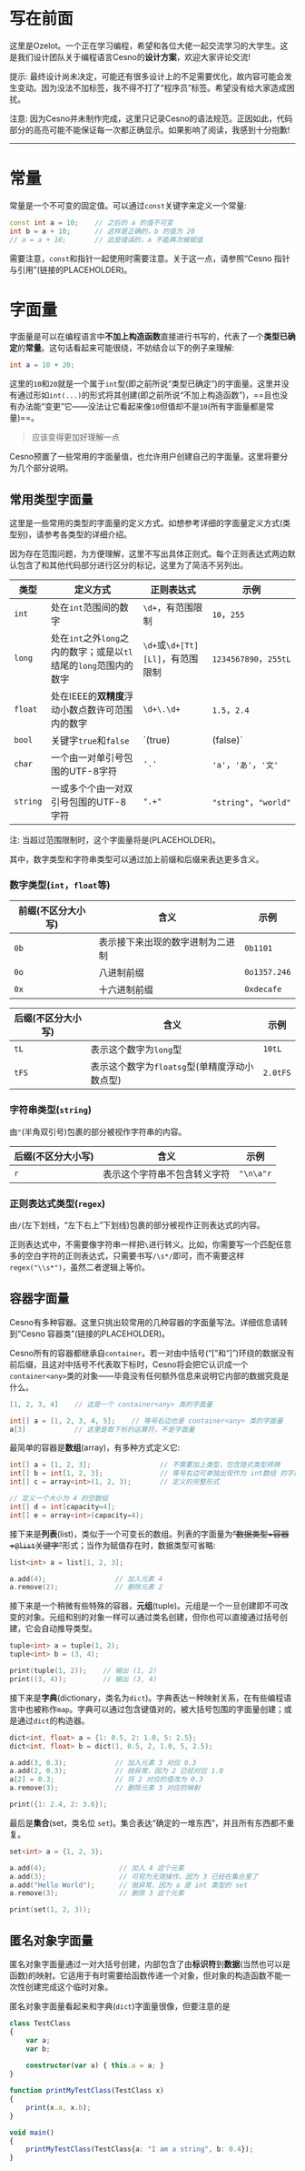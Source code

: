 写在前面
================

这里是Ozelot。一个正在学习编程，希望和各位大佬一起交流学习的大学生。这是我们设计团队关于编程语言Cesno的**设计方案**，欢迎大家评论交流!

提示: 最终设计尚未决定，可能还有很多设计上的不足需要优化，故内容可能会发生变动。因为没法不加标签，我不得不打了“程序员”标签。希望没有给大家造成困扰。

注意: 因为Cesno并未制作完成，这里只记录Cesno的语法规范。正因如此，代码部分的高亮可能不能保证每一次都正确显示。如果影响了阅读，我感到十分抱歉!

----


常量
================

常量是一个不可变的固定值。可以通过`const`关键字来定义一个常量:

```c++
const int a = 10;    // 之后的 a 的值不可变
int b = a + 10;      // 这样是正确的，b 的值为 20
// a = a + 10;       // 这是错误的，a 不能再次被赋值
```

需要注意，`const`和指针一起使用时需要注意。关于这一点，请参照“Cesno 指针与引用”(链接的PLACEHOLDER)。

字面量
================

字面量是可以在编程语言中**不加上构造函数**直接进行书写的，代表了一个**类型已确定**的**常量**。这句话看起来可能很绕，不妨结合以下的例子来理解:

```c++
int a = 10 + 20;
```

这里的`10`和`20`就是一个属于`int`型(即之前所说“类型已确定”)的字面量。这里并没有通过形如`int(...)`的形式将其创建(即之前所说“不加上构造函数”)，==且也没有办法能“变更”它——没法让它看起来像`10`但值却不是`10`(所有字面量都是常量)==。

> 应该变得更加好理解一点

Cesno预置了一些常用的字面量值，也允许用户创建自己的字面量。这里将要分为几个部分说明。

常用类型字面量
----------------

这里是一些常用的类型的字面量的定义方式。如想参考详细的字面量定义方式(类型别)，请参考各类型的详细介绍。

因为存在范围问题，为方便理解，这里不写出具体正则式。每个正则表达式两边默认包含了和其他代码部分进行区分的标记，这里为了简洁不另列出。

| 类型     | 定义方式                                                     | 正则表达式                       | 示例                  |
| -------- | ------------------------------------------------------------ | -------------------------------- | --------------------- |
| `int`    | 处在`int`范围间的数字                                        | `\d+`，有范围限制                | `10`，`255`           |
| `long`   | 处在`int`之外`long`之内的数字；或是以`tl`结尾的`long`范围内的数字 | `\d+`或`\d+[Tt][Ll]`，有范围限制 | `1234567890`，`255tL` |
| `float`  | 处在IEEE的**双精度**浮动小数点数许可范围内的数字             | `\d+\.\d+`                       | `1.5`，`2.4`          |
| `bool`   | 关键字`true`和`false`                                        | `(true)|(false)`                 | `true`，`false`       |
| `char`   | 一个由一对单引号包围的UTF-8字符                              | `'.'`                            | `'a'`，`'あ'`，`'文'` |
| `string` | 一或多个个由一对双引号包围的UTF-8字符                        | `".+"`                           | `"string"`，`"world"` |

注: 当超过范围限制时，这个字面量将是(PLACEHOLDER)。

其中，数字类型和字符串类型可以通过加上前缀和后缀来表达更多含义。

### 数字类型(`int`，`float`等)

| 前缀(不区分大小写) | 含义                             | 示例         |
| ------------------ | -------------------------------- | ------------ |
| `0b`               | 表示接下来出现的数字进制为二进制 | `0b1101`     |
| `0o`               | 八进制前缀                       | `0o1357.246` |
| `0x`               | 十六进制前缀                     | `0xdecafe`   |

| 后缀(不区分大小写) | 含义                                          | 示例     |
| ------------------ | --------------------------------------------- | -------- |
| `tL`               | 表示这个数字为`long`型                        | `10tL`   |
| `tFS`              | 表示这个数字为`floatsg`型(单精度浮动小数点型) | `2.0tFS` |

### 字符串类型(`string`)

由`"`(半角双引号)包裹的部分被视作字符串的内容。

| 后缀(不区分大小写) | 含义                         | 示例      |
| ------------------ | ---------------------------- | --------- |
| `r`                | 表示这个字符串不包含转义字符 | `"\n\a"r` |

### 正则表达式类型(`regex`)

由`/`(左下划线，“左下右上”下划线)包裹的部分被视作正则表达式的内容。

正则表达式中，不需要像字符串一样把`\`进行转义。比如，你需要写一个匹配任意多的空白字符的正则表达式，只需要书写`/\s*/`即可，而不需要这样`regex("\\s*")`，虽然二者逻辑上等价。

容器字面量
----------------

Cesno有多种容器。这里只挑出较常用的几种容器的字面量写法。详细信息请转到“Cesno 容器类”(链接的PLACEHOLDER)。

Cesno所有的容器都继承自`container`。若一对由中括号(“[”和“]”)环绕的数据没有前后缀，且这对中括号不代表取下标时，Cesno将会把它认识成一个`container<any>`类的对象——毕竟没有任何额外信息来说明它内部的数据究竟是什么。

```c++
[1, 2, 3, 4]    // 这是一个 container<any> 类的字面量

int[] a = [1, 2, 3, 4, 5];    // 等号右边也是 container<any> 类的字面量
a[3]            // 这里是取下标的运算符，不是字面量
```

最简单的容器是**数组**(array)，有多种方式定义它:

```c++
int[] a = [1, 2, 3];                 // 不需要加上类型，包含隐式类型转换
int[] b = int[1, 2, 3];              // 等号右边可单独出现作为 int数组 的字面量
int[] c = array<int>(1, 2, 3);       // 定义的完整形式

// 定义一个大小为 4 的空数组
int[] d = int[capacity=4];
int[] e = array<int>(capacity=4);
```

接下来是**列表**(list)，类似于一个可变长的数组。列表的字面量为~~“数据类型+容器+`@list`关键字”~~形式；当作为赋值存在时，数据类型可省略:

```c++
list<int> a = list[1, 2, 3];

a.add(4);                 // 加入元素 4
a.remove(2);              // 删除元素 2
```

接下来是一个稍微有些特殊的容器，**元组**(tuple)。元组是一个一旦创建即不可改变的对象。元组和别的对象一样可以通过类名创建，但你也可以直接通过括号创建，它会自动推导类型。

```c++
tuple<int> a = tuple(1, 2);
tuple<int> b = (3, 4);

print(tuple(1, 2));    // 输出 (1, 2)
print((3, 4));         // 输出 (3, 4)
```

接下来是**字典**(dictionary，类名为`dict`)。字典表达一种映射关系，在有些编程语言中也被称作`map`。字典可以通过包含键值对的，被大括号包围的字面量创建；或是通过`dict`的构造器。

```c++
dict<int, float> a = {1: 0.5, 2: 1.0, 5: 2.5};
dict<int, float> b = dict(1, 0.5, 2, 1.0, 5, 2.5);

a.add(3, 0.3);            // 加入元素 3 对应 0.3
a.add(2, 0.3);            // 抛异常，因为 2 已经对应 1.0
a[2] = 0.3;               // 将 2 对应的值改为 0.3
a.remove(3);              // 删除元素 3 对应的映射

print({1: 2.4, 2: 3.6});
```

最后是**集合**(set，类名位 `set`)。集合表达“确定的一堆东西”，并且所有东西都不重复。

```c++
set<int> a = {1, 2, 3};

a.add(4);                  // 加入 4 这个元素
a.add(3);                  // 可视为无效操作，因为 3 已经在集合里了
a.add("Hello World");      // 抛异常，因为 a 是 int 类型的 set
a.remove(3);               // 删除 3 这个元素

print(set(1, 2, 3));
```

## 匿名对象字面量

匿名对象字面量通过一对大括号创建，内部包含了由**标识符**到**数据**(当然也可以是函数)的映射。它适用于有时需要给函数传递一个对象，但对象的构造函数不能一次性创建完成这个临时对象。

匿名对象字面量看起来和字典(`dict`)字面量很像，但要注意的是

```typescript
class TestClass
{
    var a;
    var b;
    
    constructor(var a) { this.a = a; }
}

function printMyTestClass(TestClass x)
{
    print(x.a, x.b);
}

void main()
{
    printMyTestClass(TestClass{a: "I am a string", b: 0.4});
}
```

